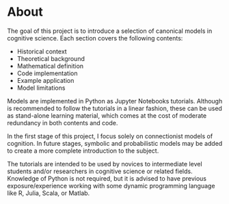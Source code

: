 # About

The goal of this project is to introduce a selection of canonical models in cognitive science. Each section covers the following contents:

- Historical context  
- Theoretical background
- Mathematical definition
- Code implementation  
- Example application  
- Model limitations  

Models are implemented in Python as Jupyter Notebooks tutorials. Although is recommended to follow the tutorials in a linear fashion, these can be used as stand-alone learning material, which comes at the cost of moderate redundancy in both contents and code.

In the first stage of this project, I focus solely on connectionist models of cognition. In future stages, symbolic and probabilistic models may be added to create a more complete introduction to the subject.

The tutorials are intended to be used by novices to intermediate level students and/or researchers in cognitive science or related fields. Knowledge of Python is not required, but it is advised to have previous exposure/experience working with some dynamic programming language like R, Julia, Scala, or Matlab.
